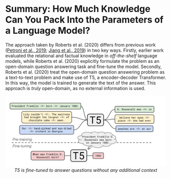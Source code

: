 # Summary: How Much Knowledge Can You Pack Into the Parameters of a Language Model?

The approach taken by Roberts et al. (2020) differs from previous work ([Petroni et al., 2019](https://www.aclweb.org/anthology/D19-1250/); [Jiang et al., 2019](https://arxiv.org/abs/1911.12543)) in two key ways. Firstly, earlier work evaluated the relational and factual knowledge in *off-the-shelf* language models, while Roberts et al. (2020) explicitly formulate the problem as an open-domain question answering task and fine-tune the model. Secondly, Roberts et al. (2020) treat the open-domain question answering problem as a text-to-text problem and make use of T5, a encoder-decoder Transformer. In this way, the model is trained to generate the text of the answer. This approach is *truly* open-domain, as no external information is used.

<p align="center">
  <img src="https://github.com/pbmstrk/NLP-Project-Paper-Summaries/blob/master/summaries/How%20Much%20Knowledge%20Can%20You%20Pack%20Into%20the%20Parameters%20of%20a%20Language%20Model%3F/fig/t5.png?raw=true" alt="Querying LMs and KBs for factual knowledge" width=650px/>
  <br>
  <em>T5 is fine-tuned to answer questions without any additional context</em>
</p>

